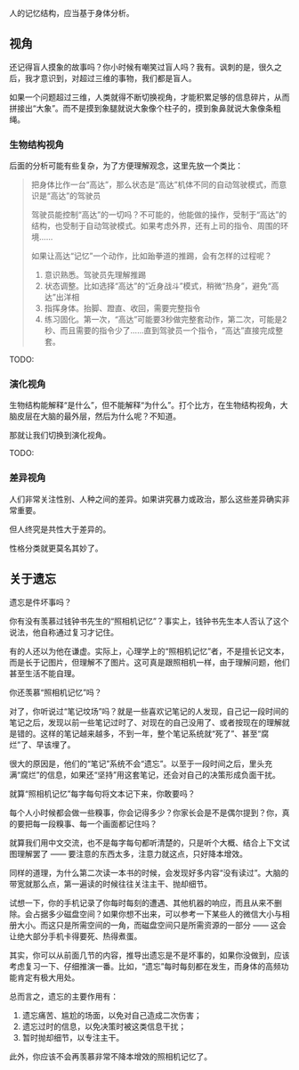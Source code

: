 人的记忆结构，应当基于身体分析。


[//]: # (<!--TODO: 补充心理学理论-->)

## 视角

还记得盲人摸象的故事吗？你小时候有嘲笑过盲人吗？我有。讽刺的是，很久之后，我才意识到，对超过三维的事物，我们都是盲人。

如果一个问题超过三维，人类就得不断切换视角，才能积累足够的信息碎片，从而拼接出“大象”。而不是摸到象腿就说大象像个柱子的，摸到象鼻就说大象像条粗绳。

### 生物结构视角

后面的分析可能有些复杂，为了方便理解观念，这里先放一个类比：

> 把身体比作一台“高达”，那么状态是“高达”机体不同的自动驾驶模式，而意识是“高达”的驾驶员
>
> 驾驶员能控制“高达”的一切吗？不可能的，他能做的操作，受制于“高达”的结构，也受制于自动驾驶模式。如果考虑外界，还有上司的指令、周围的环境……
>
> 如果让高达“记忆”一个动作，比如跆拳道的推踢，会有怎样的过程呢？
>
> 1. 意识熟悉。驾驶员先理解推踢
> 2. 状态调整。比如选择“高达”的“近身战斗”模式，稍微“热身”，避免“高达”出洋相
> 3. 指挥身体。抬脚、蹬直、收回，需要完整指令
> 4. 练习固化。第一次，“高达”可能要3秒做完整套动作，第二次，可能是2秒、而且需要的指令少了……直到驾驶员一个指令，“高达”直接完成整套。

TODO:


### 演化视角

生物结构能解释“是什么”，但不能解释“为什么”。打个比方，在生物结构视角，大脑皮层在大脑的最外层，然后为什么呢？不知道。

那就让我们切换到演化视角。

TODO: 

### 差异视角

人们非常关注性别、人种之间的差异。如果讲究暴力或政治，那么这些差异确实非常重要。

但人终究是共性大于差异的。

性格分类就更莫名其妙了。

## 关于遗忘

遗忘是件坏事吗？

你有没有羡慕过钱钟书先生的“照相机记忆”？事实上，钱钟书先生本人否认了这个说法，他自称通过复习才记住。

有的人还以为他在谦虚。实际上，心理学上的“照相机记忆”者，不是擅长记文本，而是长于记图片，但理解不了图片。这可真是跟照相机一样，由于理解问题，他们甚至生活不能自理。

你还羡慕“照相机记忆”吗？

对了，你听说过“笔记坟场”吗？就是一些喜欢记笔记的人发现，自己记一段时间的笔记之后，发现以前一些笔记过时了、对现在的自己没用了、或者按现在的理解就是错的。这样的笔记越来越多，不到一年，整个笔记系统就“死了”、甚至“腐烂”了、早该埋了。

很大的原因是，他们的“笔记”系统不会“遗忘”。以至于一段时间之后，里头充满“腐烂”的信息，如果还“坚持”用这套笔记，还会对自己的决策形成负面干扰。

就算“照相机记忆”每字每句将文本记下来，你敢要吗？

每个人小时候都会做一些糗事，你会记得多少？你家长会是不是偶尔提到？你，真的要把每一段糗事、每一个画面都记住吗？

就算我们用中文交流，也不是每字每句都听清楚的，只是听个大概、结合上下文试图理解罢了 —— 要注意的东西太多，注意力就这点，只好降本增效。

同样的道理，为什么第二次读一本书的时候，会发现好多内容“没有读过”。大脑的带宽就那么点，第一遍读的时候往往关注主干、抛却细节。

试想一下，你的手机记录了你每时每刻的遭遇、其他机器的响应，而且从来不删除。会占据多少磁盘空间？如果你想不出来，可以参考一下某些人的微信大小与相册大小。而这只是所需空间的一角，而磁盘空间只是所需资源的一部分 —— 这会让绝大部分手机卡得要死、热得煮蛋。

其实，你可以从前面几节的内容，推导出遗忘是不是坏事的，如果你没做到，应该考虑复习一下、仔细推演一番。比如，“遗忘”每时每刻都在发生，而身体的高频功能肯定有极大用处。

总而言之，遗忘的主要作用有：

1. 遗忘痛苦、尴尬的场面，以免对自己造成二次伤害；
2. 遗忘过时的信息，以免决策时被这类信息干扰；
3. 暂时抛却细节，以专注主干。 

此外，你应该不会再羡慕非常不降本增效的照相机记忆了。
